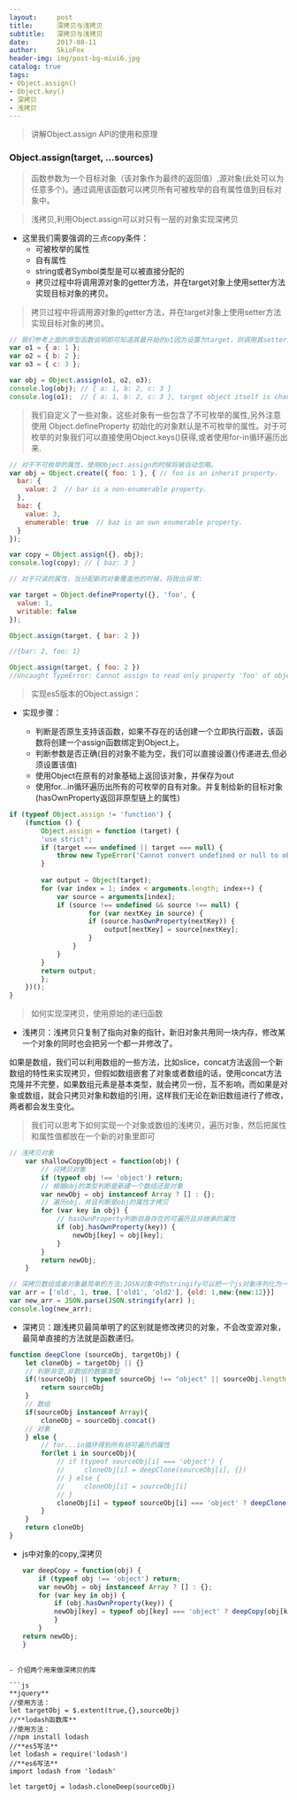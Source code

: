 ```yaml
---
layout:     post
title:      深拷贝与浅拷贝
subtitle:   深拷贝与浅拷贝
date:       2017-08-11
author:     SkioFox
header-img: img/post-bg-miui6.jpg
catalog: true
tags:
- Object.assign()
- Object.key()
- 深拷贝
- 浅拷贝
---
```


> 讲解Object.assign API的使用和原理

### Object.assign(target, ...sources)

>  函数参数为一个目标对象（该对象作为最终的返回值）,源对象(此处可以为任意多个)。通过调用该函数可以拷贝所有可被枚举的自有属性值到目标对象中。

> 浅拷贝,利用Object.assign可以对只有一层的对象实现深拷贝

- 这里我们需要强调的三点copy条件：
    - 可被枚举的属性
    - 自有属性
    - string或者Symbol类型是可以被直接分配的
    - 拷贝过程中将调用源对象的getter方法，并在target对象上使用setter方法实现目标对象的拷贝。
> 拷贝过程中将调用源对象的getter方法，并在target对象上使用setter方法实现目标对象的拷贝。

```js
// 我们参考上面的原型函数说明即可知道其最开始的o1因为设置为target，则调用其setter方法设置了其他对象的属性到自身。
var o1 = { a: 1 };
var o2 = { b: 2 };
var o3 = { c: 3 };

var obj = Object.assign(o1, o2, o3);
console.log(obj); // { a: 1, b: 2, c: 3 }
console.log(o1);  // { a: 1, b: 2, c: 3 }, target object itself is changed.
```
> 我们自定义了一些对象，这些对象有一些包含了不可枚举的属性,另外注意使用 Object.defineProperty 初始化的对象默认是不可枚举的属性。对于可枚举的对象我们可以直接使用Object.keys()获得,或者使用for-in循环遍历出来.

```js
// 对于不可枚举的属性，使用Object.assign的时候将被自动忽略。
var obj = Object.create({ foo: 1 }, { // foo is an inherit property.
  bar: {
    value: 2  // bar is a non-enumerable property.
  },
  baz: {
    value: 3,
    enumerable: true  // baz is an own enumerable property.
  }
});

var copy = Object.assign({}, obj);
console.log(copy); // { baz: 3 }  

// 对于只读的属性，当分配新的对象覆盖他的时候，将抛出异常:

var target = Object.defineProperty({}, 'foo', {
  value: 1,
  writable: false
}); 

Object.assign(target, { bar: 2 })

//{bar: 2, foo: 1}

Object.assign(target, { foo: 2 })
//Uncaught TypeError: Cannot assign to read only property 'foo' of object '#<Object>'(…)
```
> 实现es5版本的Object.assign：

- 实现步骤：

    - 判断是否原生支持该函数，如果不存在的话创建一个立即执行函数，该函数将创建一个assign函数绑定到Object上。
    - 判断参数是否正确(目的对象不能为空，我们可以直接设置{}传递进去,但必须设置该值)
    - 使用Object在原有的对象基础上返回该对象，并保存为out
    - 使用for…in循环遍历出所有的可枚举的自有对象。并复制给新的目标对象(hasOwnProperty返回非原型链上的属性)

```js
if (typeof Object.assign != 'function') {
    (function () {
        Object.assign = function (target) {
        'use strict';
        if (target === undefined || target === null) {
            throw new TypeError('Cannot convert undefined or null to object');
        }
        
        var output = Object(target);
        for (var index = 1; index < arguments.length; index++) {
            var source = arguments[index];
            if (source !== undefined && source !== null) {
                    for (var nextKey in source) {
                    if (source.hasOwnProperty(nextKey)) {
                        output[nextKey] = source[nextKey];
                    }
                }
            }
        }
        return output;
        };
    })();
}
```
> 如何实现深拷贝，使用原始的递归函数

- 浅拷贝：浅拷贝只复制了指向对象的指针，新旧对象共用同一块内存，修改某一个对象的同时也会把另一个都一并修改了。

如果是数组，我们可以利用数组的一些方法，比如slice，concat方法返回一个新数组的特性来实现拷贝，但假如数组嵌套了对象或者数组的话，使用concat方法克隆并不完整，如果数组元素是基本类型，就会拷贝一份，互不影响，而如果是对象或数组，就会只拷贝对象和数组的引用，这样我们无论在新旧数组进行了修改，两者都会发生变化。

> 我们可以思考下如何实现一个对象或数组的浅拷贝，遍历对象，然后把属性和属性值都放在一个新的对象里即可

```js
// 浅拷贝对象
    var shallowCopyObject = function(obj) {
        // 只拷贝对象
        if (typeof obj !== 'object') return;
        // 根据obj的类型判断是新建一个数组还是对象
        var newObj = obj instanceof Array ? [] : {};
        // 遍历obj，并且判断是obj的属性才拷贝
        for (var key in obj) {
            // hasOwnProperty判断自身存在的可遍历且非继承的属性
            if (obj.hasOwnProperty(key)) {
                newObj[key] = obj[key];
            }
        }
        return newObj;
    }

// 深拷贝数组或者对象最简单的方法:JOSN对象中的stringify可以把一个js对象序列化为一个JSON字符串，parse可以把JSON字符串反序列化为一个js对象，通过这两个方法，也可以实现对象的深复制。---超经典
var arr = ['old', 1, true, ['old1', 'old2'], {old: 1,new:{new:12}}]
var new_arr = JSON.parse(JSON.stringify(arr) );
console.log(new_arr);
```


- 深拷贝：跟浅拷贝最简单明了的区别就是修改拷贝的对象，不会改变源对象，最简单直接的方法就是函数递归。

```js
function deepClone (sourceObj, targetObj) {
    let cloneObj = targetObj || {}
    // 判断非空,非数组的数据类型
    if(!sourceObj || typeof sourceObj !== "object" || sourceObj.length === undefined){
        return sourceObj
    }
    // 数组
    if(sourceObj instanceof Array){
        cloneObj = sourceObj.concat()
    // 对象
    } else {
        // for...in循环得到所有胡可遍历的属性       
        for(let i in sourceObj){
            // if (typeof sourceObj[i] === 'object') {
            //     cloneObj[i] = deepClone(sourceObj[i], {})
            // } else {
            //     cloneObj[i] = sourceObj[i]
            // }
            cloneObj[i] = typeof sourceObj[i] === 'object' ? deepClone(sourceObj[i], {}):sourceObj[i]
        }
    }
    return cloneObj
}
```

- js中对象的copy,深拷贝

    ```js
    var deepCopy = function(obj) {
        if (typeof obj !== 'object') return;
        var newObj = obj instanceof Array ? [] : {};
        for (var key in obj) {
            if (obj.hasOwnProperty(key)) {
            newObj[key] = typeof obj[key] === 'object' ? deepCopy(obj[key]) : obj[key];
            }
        }
    return newObj;
    }
```

- 介绍两个用来做深拷贝的库

```js
**jquery**
//使用方法：
let targetObj = $.extent(true,{},sourceObj)
//**lodash函数库**
//使用方法：
//npm install lodash
//**es5写法**
let lodash = require('lodash')
//**es6写法**
import lodash from 'lodash'

let targetOj = lodash.cloneDeep(sourceObj)

```
